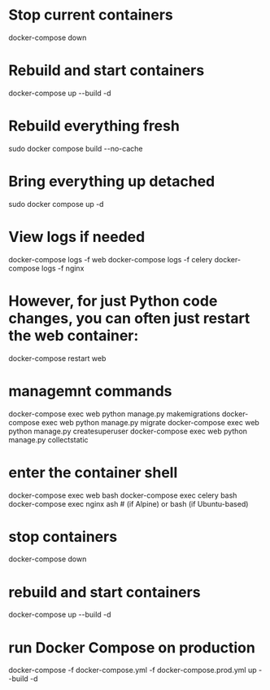 # Stop current containers
docker-compose down

# Rebuild and start containers
docker-compose up --build -d

# Rebuild everything fresh
sudo docker compose build --no-cache

# Bring everything up detached
sudo docker compose up -d

# View logs if needed
docker-compose logs -f web
docker-compose logs -f celery
docker-compose logs -f nginx

# However, for just Python code changes, you can often just restart the web container:
docker-compose restart web

# managemnt commands
docker-compose exec web python manage.py makemigrations
docker-compose exec web python manage.py migrate
docker-compose exec web python manage.py createsuperuser
docker-compose exec web python manage.py collectstatic

# enter the container shell
docker-compose exec web bash
docker-compose exec celery bash
docker-compose exec nginx ash  # (if Alpine) or bash (if Ubuntu-based)


# stop containers
docker-compose down

# rebuild and start containers
docker-compose up --build -d

# run Docker Compose on production
docker-compose -f docker-compose.yml -f docker-compose.prod.yml up --build -d

